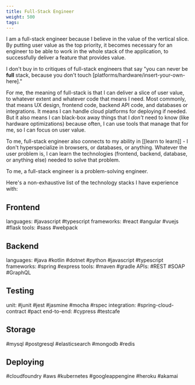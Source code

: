 ```yaml
---
title: Full-Stack Engineer
weight: 500
tags:
---
```


I am a full-stack engineer because I believe in the value of the vertical slice. By putting user value as the top priority, it becomes necessary for an engineer to be able to work in the whole stack of the application, to successfully deliver a feature that provides value.

I don't buy in to critiques of full-stack engineers that say "you can never be **full** stack, because you don't touch [platforms/hardware/insert-your-own-here]."  

For me, the meaning of full-stack is that I can deliver a slice of user value, to whatever extent and whatever code that means I need.  Most commonly, that means UX design, frontend code, backend API code, and databases or integrations.  It means I can handle cloud platforms for deploying if needed.  But it also means I can black-box away things that I *don't* need to know (like hardware optimizations) because often, I can use tools that manage that for me, so I can focus on user value.

To me, full-stack engineer also connects to my ability in [[learn to learn]] - I don't hyperspecialize in browsers, or databases, or anything.  Whatever the user problem is, I can learn the technologies (frontend, backend, database, or anything else) needed to solve that problem.

To me, a full-stack engineer is a problem-solving engineer.

Here's a non-exhaustive list of the technology stacks I have experience with:

## Frontend
languages: #javascript #typescript
frameworks: #react #angular #vuejs #flask
tools:  #sass #webpack

## Backend
languages: #java #kotlin #dotnet #python #javascript #typescript
frameworks: #spring #express
tools: #maven #gradle
APIs: #REST #SOAP #GraphQL

## Testing
unit: #junit #jest #jasmine #mocha #rspec
integration: #spring-cloud-contract #pact
end-to-end: #cypress #testcafe

## Storage
#mysql #postgresql #elasticsearch #mongodb #redis

## Deploying
#cloudfoundry #aws #kubernetes #googleappengine #heroku #akamai